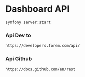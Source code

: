 # Dashboard API

```
symfony server:start
```

### Api Dev to
```https://developers.forem.com/api/```

### Api Github
```https://docs.github.com/en/rest```